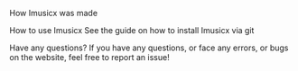 How Imusicx was made

How to use Imusicx
See the guide on how to install Imusicx via git

Have any questions?
If you have any questions, or face any errors, or bugs on the website, feel free to report an issue!
